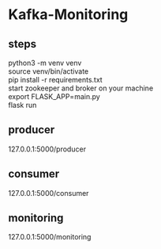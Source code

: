 # Kafka-Monitoring

## steps
python3 -m venv venv \
source venv/bin/activate \
pip install -r requirements.txt \
start zookeeper and broker on your machine \
export FLASK_APP=main.py \
flask run 


## producer
127.0.0.1:5000/producer 

## consumer
127.0.0.1:5000/consumer 

## monitoring
127.0.0.1:5000/monitoring 
